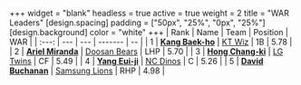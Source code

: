 +++
widget = "blank"
headless = true
active = true
weight = 2
title = "WAR Leaders"
[design.spacing]
padding = ["50px", "25%", "0px", "25%"]
[design.background]
color = "white"
+++
| Rank | Name | Team | Position | WAR |
| :---: | --- | --- | ------- | -- |
| 1 | [**Kang Baek-ho**](/players/11863) | [KT Wiz](/teams/KTWiz) | 1B | 5.78 |
| 2 | [**Ariel Miranda**](/players/14775) | [Doosan Bears](/teams/DoosanBears) | LHP | 5.70 |
| 3 | [**Hong Chang-ki**](/players/9805) | [LG Twins](/teams/LGTwins) | CF | 5.49 |
| 4 | [**Yang Eui-ji**](/players/215) | [NC Dinos](/teams/NCDinos) | C | 5.26 |
| 5 | [**David Buchanan**](/players/13683) | [Samsung Lions](/teams/SamsungLions) | RHP | 4.98 |
